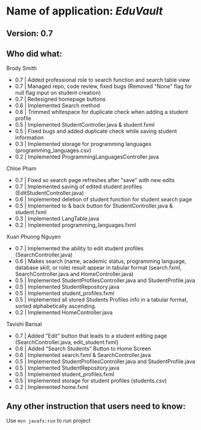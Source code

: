 # Name of application: *EduVault*

## Version: 0.7

## Who did what:

Brody Smith

- 0.7 | Added professional role to search function and search table view
- 0.7 | Managed repo, code review, fixed bugs (Removed "None" flag for null flag input on student creation)
- 0.7 | Redesigned homepage buttons
- 0.6 | Implemented Search method
- 0.6 | Trimmed whitespace for duplicate check when adding a student profile
- 0.5 | Implemented StudentController.java & student.fxml
- 0.5 | Fixed bugs and added duplicate check while saving student information
- 0.3 | Implemented storage for programming languages (programming_languages.csv)
- 0.2 | Implemented ProgrammingLanguagesController.java

Chloe Pham

- 0.7 | Fixed so search page refreshes after "save" with new edits
- 0.7 | Implemented saving of edited student profiles (EditStudentController.java)
- 0.6 | Implemented deletion of student function for student search page
- 0.5 | Implemented to & back button for StudentController.java & student.fxml
- 0.3 | Implemented LangTable.java
- 0.2 | Implemented programming_languages.fxml

Xuan Phuong Nguyen

- 0.7 | Implemented the ability to edit student profiles (SearchController.java)
- 0.6 | Makes search (name, academic status, programming language, database skill, or role) result appear in tabular format (search.fxml, SearchController.java and HomeController.java)
- 0.5 | Implemented StudentProfilesController.java and StudentProfile.java
- 0.5 | Implemented StudentRepository.java
- 0.5 | Implemented student_profiles.fxml
- 0.5 | Implemented all stored Students Profiles info in a tabular format, sorted alphabetically ascending.
- 0.2 | Implemented HomeController.java

Tavishi Bansal

- 0.7 | Added "Edit" button that leads to a student editing page (SearchController.java, edit_student.fxml)
- 0.6 | Added “Search Students” Button to Home Screen
- 0.6 | Implemented search.fxml & SearchController.java
- 0.5 | Implemented StudentProfilesController.java and StudentProfile.java
- 0.5 | Implemented StudentRepository.java
- 0.5 | Implemented student_profiles.fxml
- 0.5 | Implemented storage for student profiles (students.csv)
- 0.2 | Implemented home.fxml

## Any other instruction that users need to know:

Use `mvn javafx:run` to run project
